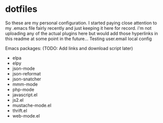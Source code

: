 dotfiles
========

So these are my personal configuration.
I started paying close attention to my .emacs file fairly recently and just keeping it here for record.
i'm not uploading any of the actual plugins here but would add those hyperlinks in this readme at some point in the future...
Testing user.email local config

Emacs packages:
(TODO: Add links and download script later)
* elpa
* elpy
* json-mode
* json-reformat
* json-snatcher
* mmm-mode
* php-mode
* javascript.el
* js2.el
* mustache-mode.el
* thrift.el
* web-mode.el

